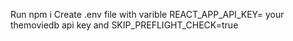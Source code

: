 Run npm i 
Create .env file with varible REACT_APP_API_KEY= your themoviedb api key and SKIP_PREFLIGHT_CHECK=true
